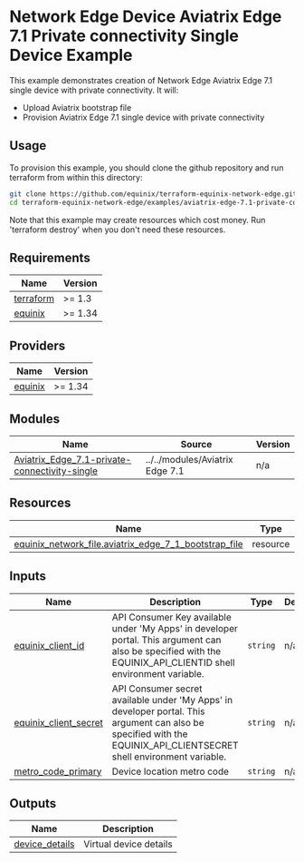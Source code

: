# Network Edge Device Aviatrix Edge 7.1 Private connectivity Single Device Example

This example demonstrates creation of Network Edge Aviatrix Edge 7.1 single device with private connectivity. It will:

- Upload Aviatrix bootstrap file
- Provision Aviatrix Edge 7.1 single device with private connectivity

## Usage

To provision this example, you should clone the github repository and run terraform from within this directory:

```bash
git clone https://github.com/equinix/terraform-equinix-network-edge.git
cd terraform-equinix-network-edge/examples/aviatrix-edge-7.1-private-connectivity-single
```

Note that this example may create resources which cost money. Run 'terraform destroy' when you don't need these resources.

<!-- BEGIN_TF_DOCS -->

## Requirements

| Name                                                                      | Version |
| --------------------------------------------------------------------------- | --------- |
| <a name="requirement_terraform"></a> [terraform](#requirement\_terraform) | >= 1.3  |
| <a name="requirement_equinix"></a> [equinix](#requirement\_equinix)       | >= 1.34 |

## Providers

| Name                                                          | Version |
| --------------------------------------------------------------- | --------- |
| <a name="provider_equinix"></a> [equinix](#provider\_equinix) | >= 1.34 |

## Modules

| Name                                                                                            | Source                                | Version |
| ------------------------------------------------------------------------------------------------- | --------------------------------------- | --------- |
| [Aviatrix_Edge_7.1-private-connectivity-single](#aviatrix-edge-7.1-private-connectivity-single) | ../../modules/Aviatrix Edge 7.1<br /> | n/a     |

## Resources

| Name                                                                                                                                                        | Type     |
| ------------------------------------------------------------------------------------------------------------------------------------------------------------- | ---------- |
| [equinix_network_file.aviatrix_edge_7_1_bootstrap_file](https://registry.terraform.io/providers/equinix/equinix/latest/docs/resources/equinix_network_file) | resource |

## Inputs

| Name                                                                                                  | Description                                                                                                                                                            | Type     | Default | Required |
| ------------------------------------------------------------------------------------------------------- | ------------------------------------------------------------------------------------------------------------------------------------------------------------------------ | ---------- | --------- | :--------: |
| <a name="input_equinix_client_id"></a> [equinix\_client\_id](#input\_equinix\_client\_id)             | API Consumer Key available under 'My Apps' in developer portal. This argument can also be specified with the EQUINIX\_API\_CLIENTID shell environment variable.        | `string` | n/a     |   yes   |
| <a name="input_equinix_client_secret"></a> [equinix\_client\_secret](#input\_equinix\_client\_secret) | API Consumer secret available under 'My Apps' in developer portal. This argument can also be specified with the EQUINIX\_API\_CLIENTSECRET shell environment variable. | `string` | n/a     |   yes   |
| <a name="input_metro_code_primary"></a> [metro\_code\_primary](#input\_metro\_code\_primary)          | Device location metro code                                                                                                                                             | `string` | n/a     |   yes   |

## Outputs

| Name                                                                             | Description            |
| ---------------------------------------------------------------------------------- | ------------------------ |
| <a name="output_device_details"></a> [device\_details](#output\_device\_details) | Virtual device details |

<!-- END_TF_DOCS -->
